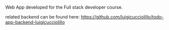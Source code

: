 Web App developed for the Full stack developer course.

related backend can be found here: 
  https://github.com/luigicucciolillo/todo-app-backend-luigicucciolillo
